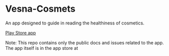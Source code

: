 # Vesna-Cosmets

An app designed to guide in reading the healthiness of cosmetics.

[Play Store app](https://play.google.com/store/apps/details?id=pt.trifan.stanislav.vesnacosmetics)

Note: This repo contains only the public docs and issues related to the app. The app itself is in the app store at 
